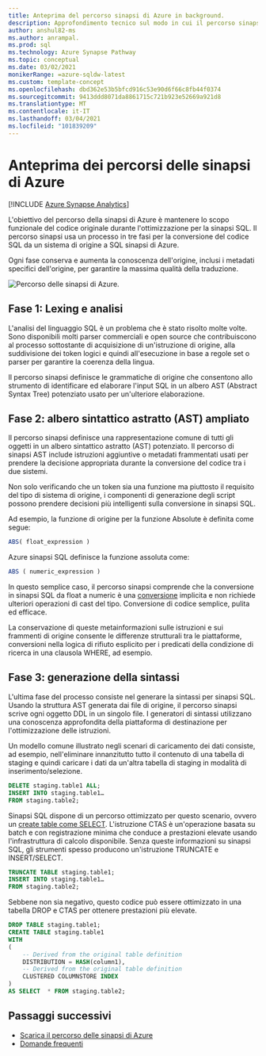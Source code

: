 ```yaml
---
title: Anteprima del percorso sinapsi di Azure in background.
description: Approfondimento tecnico sul modo in cui il percorso sinapsi di Azure converte il codice.
author: anshul82-ms
ms.author: anrampal.
ms.prod: sql
ms.technology: Azure Synapse Pathway
ms.topic: conceptual
ms.date: 03/02/2021
monikerRange: =azure-sqldw-latest
ms.custom: template-concept
ms.openlocfilehash: dbd362e53b5bfcd916c53e90d6f66c8fb44f0374
ms.sourcegitcommit: 9413ddd8071da8861715c721b923e52669a921d8
ms.translationtype: MT
ms.contentlocale: it-IT
ms.lasthandoff: 03/04/2021
ms.locfileid: "101839209"
---
```

# <a name="azure-synapse-pathway-preview-behind-the-scenes"></a>Anteprima dei percorsi delle sinapsi di Azure
[!INCLUDE [Azure Synapse Analytics](../../includes/applies-to-version/asa.md)]

L'obiettivo del percorso della sinapsi di Azure è mantenere lo scopo funzionale del codice originale durante l'ottimizzazione per la sinapsi SQL. Il percorso sinapsi usa un processo in tre fasi per la conversione del codice SQL da un sistema di origine a SQL sinapsi di Azure.

Ogni fase conserva e aumenta la conoscenza dell'origine, inclusi i metadati specifici dell'origine, per garantire la massima qualità della traduzione.

 ![Percorso delle sinapsi di Azure.](./media/technical-deep-dive/behind-the-scene.png)

## <a name="stage-1--lexing-and-parsing"></a>Fase 1: Lexing e analisi

L'analisi del linguaggio SQL è un problema che è stato risolto molte volte. Sono disponibili molti parser commerciali e open source che contribuiscono al processo sottostante di acquisizione di un'istruzione di origine, alla suddivisione dei token logici e quindi all'esecuzione in base a regole set o parser per garantire la coerenza della lingua. 

Il percorso sinapsi definisce le grammatiche di origine che consentono allo strumento di identificare ed elaborare l'input SQL in un albero AST (Abstract Syntax Tree) potenziato usato per un'ulteriore elaborazione. 

## <a name="stage-2---augmented-abstract-syntax-tree-ast"></a>Fase 2: albero sintattico astratto (AST) ampliato

Il percorso sinapsi definisce una rappresentazione comune di tutti gli oggetti in un albero sintattico astratto (AST) potenziato. Il percorso di sinapsi AST include istruzioni aggiuntive o metadati frammentati usati per prendere la decisione appropriata durante la conversione del codice tra i due sistemi.

Non solo verificando che un token sia una funzione ma piuttosto il requisito del tipo di sistema di origine, i componenti di generazione degli script possono prendere decisioni più intelligenti sulla conversione in sinapsi SQL.

Ad esempio, la funzione di origine per la funzione Absolute è definita come segue:

```sql  
ABS( float_expression ) 
```

Azure sinapsi SQL definisce la funzione assoluta come:

```sql  
ABS ( numeric_expression )  
```

In questo semplice caso, il percorso sinapsi comprende che la conversione in sinapsi SQL da float a numeric è una [conversione](../../t-sql/functions/cast-and-convert-transact-sql?view=azure-sqldw-latest#implicit-conversions) implicita e non richiede ulteriori operazioni di cast del tipo. Conversione di codice semplice, pulita ed efficace.

La conservazione di queste metainformazioni sulle istruzioni e sui frammenti di origine consente le differenze strutturali tra le piattaforme, conversioni nella logica di rifiuto esplicito per i predicati della condizione di ricerca in una clausola WHERE, ad esempio.

## <a name="stage-3---syntax-generation"></a>Fase 3: generazione della sintassi

L'ultima fase del processo consiste nel generare la sintassi per sinapsi SQL. Usando la struttura AST generata dai file di origine, il percorso sinapsi scrive ogni oggetto DDL in un singolo file. I generatori di sintassi utilizzano una conoscenza approfondita della piattaforma di destinazione per l'ottimizzazione delle istruzioni.

Un modello comune illustrato negli scenari di caricamento dei dati consiste, ad esempio, nell'eliminare innanzitutto tutto il contenuto di una tabella di staging e quindi caricare i dati da un'altra tabella di staging in modalità di inserimento/selezione.

```sql  
DELETE staging.table1 ALL;
INSERT INTO staging.table1…
FROM staging.table2;
```

Sinapsi SQL dispone di un percorso ottimizzato per questo scenario, ovvero un [create table come SELECT](/azure/synapse-analytics/sql-data-warehouse/sql-data-warehouse-develop-ctas). L'istruzione CTAS è un'operazione basata su batch e con registrazione minima che conduce a prestazioni elevate usando l'infrastruttura di calcolo disponibile. Senza queste informazioni su sinapsi SQL, gli strumenti spesso producono un'istruzione TRUNCATE e INSERT/SELECT.

```sql  
TRUNCATE TABLE staging.table1;
INSERT INTO staging.table1…
FROM staging.table2;
```

Sebbene non sia negativo, questo codice può essere ottimizzato in una tabella DROP e CTAS per ottenere prestazioni più elevate.

```sql  
DROP TABLE staging.table1;
CREATE TABLE staging.table1
WITH
(
    -- Derived from the original table definition 
    DISTRIBUTION = HASH(column1),
    -- Derived from the original table definition
    CLUSTERED COLUMNSTORE INDEX
)
AS SELECT  * FROM staging.table2;
```

## <a name="next-steps"></a>Passaggi successivi

- [Scarica il percorso delle sinapsi di Azure](synapse-pathway-download.md)
- [Domande frequenti](pathway-faq.md)

